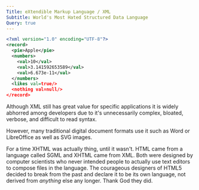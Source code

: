 ```yaml
---
Title: eXtendible Markup Language / XML
Subtitle: World's Most Hated Structured Data Language
Query: true
---
```


```xml
<?xml version="1.0" encoding="UTF-8"?>
<record>
  <pie>Apple</pie>
  <numbers>
    <val>10</val>
    <val>3.141592653589</val>
    <val>6.673e-11</val>
  </numbers>
  <likes val=true/>
  <nothing val=null/>
</record>
```

Although XML still has great value for specific applications it is widely abhorred among developers due to it's unnecessarily complex, bloated, verbose, and difficult to read syntax. 

However, many traditional digital document formats use it such as Word or LibreOffice as well as SVG images. 

For a time XHTML was actually thing, until it wasn't. HTML came from a language called SGML and XHTML came from XML. Both were designed by computer scientists who never intended people to actually use text editors to compose files in the language. The courageous designers of HTML5 decided to break from the past and declare it to be its own language, not derived from *anything* else any longer. Thank God they did.
